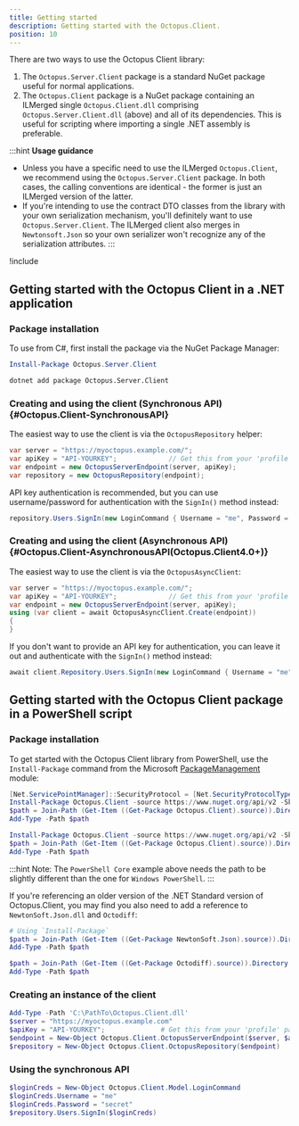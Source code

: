 ```yaml
---
title: Getting started
description: Getting started with the Octopus.Client.
position: 10
---
```


There are two ways to use the Octopus Client library:
1. The `Octopus.Server.Client` package is a standard NuGet package useful for normal applications.
1. The `Octopus.Client` package is a NuGet package containing an ILMerged single `Octopus.Client.dll` comprising `Octopus.Server.Client.dll` (above) and all of its dependencies. This is useful for scripting where importing a single .NET assembly is preferable.

:::hint
**Usage guidance**

- Unless you have a specific need to use the ILMerged `Octopus.Client`, we recommend using the `Octopus.Server.Client` package. In both cases, the calling conventions are identical - the former is just an ILMerged version of the latter.
- If you're intending to use the contract DTO classes from the library with your own serialization mechanism, you'll definitely want to use `Octopus.Server.Client`. The ILMerged client also merges in `Newtonsoft.Json` so your own serializer won't recognize any of the serialization attributes.
:::

!include <octopus-client-shipped-with-server-and-tentacle>

## Getting started with the Octopus Client in a .NET application

### Package installation

To use from C#, first install the package via the NuGet Package Manager:

```powershell Package Management Console
Install-Package Octopus.Server.Client
```
```bash .NET CLI
dotnet add package Octopus.Server.Client
```

### Creating and using the client (Synchronous API) {#Octopus.Client-SynchronousAPI}

The easiest way to use the client is via the `OctopusRepository` helper:

```cs C#
var server = "https://myoctopus.example.com/";
var apiKey = "API-YOURKEY";             // Get this from your 'profile' page in the Octopus Web Portal
var endpoint = new OctopusServerEndpoint(server, apiKey);
var repository = new OctopusRepository(endpoint);
```

API key authentication is recommended, but you can use username/password for authentication with the `SignIn()` method instead:

```cs C#
repository.Users.SignIn(new LoginCommand { Username = "me", Password = "secret" });
```


### Creating and using the client (Asynchronous API) {#Octopus.Client-AsynchronousAPI(Octopus.Client4.0+)}

The easiest way to use the client is via the `OctopusAsyncClient`:

```cs C#
var server = "https://myoctopus.example.com/";
var apiKey = "API-YOURKEY";             // Get this from your 'profile' page in the Octopus Web Portal
var endpoint = new OctopusServerEndpoint(server, apiKey);
using (var client = await OctopusAsyncClient.Create(endpoint))
{
}
```

If you don't want to provide an API key for authentication, you can leave it out and authenticate with the `SignIn()` method instead:

```cs
await client.Repository.Users.SignIn(new LoginCommand { Username = "me", Password = "secret" });
```

## Getting started with the Octopus Client package in a PowerShell script

### Package installation

To get started with the Octopus Client library from PowerShell, use the `Install-Package` command from the Microsoft [PackageManagement](https://docs.microsoft.com/en-us/powershell/module/packagemanagement) module:
```powershell Windows PowerShell
[Net.ServicePointManager]::SecurityProtocol = [Net.SecurityProtocolType]::Tls12
Install-Package Octopus.Client -source https://www.nuget.org/api/v2 -SkipDependencies
$path = Join-Path (Get-Item ((Get-Package Octopus.Client).source)).Directory.FullName "lib/net452/Octopus.Client.dll"
Add-Type -Path $path
```
```powershell PowerShell Core
Install-Package Octopus.Client -source https://www.nuget.org/api/v2 -SkipDependencies
$path = Join-Path (Get-Item ((Get-Package Octopus.Client).source)).Directory.FullName "lib/netstandard2.0/Octopus.Client.dll"
Add-Type -Path $path
```
:::hint
Note: The `PowerShell Core` example above needs the path to be slightly different than the one for `Windows PowerShell`.
:::

If you're referencing an older version of the .NET Standard version of Octopus.Client, you may find you also need to add a reference to `NewtonSoft.Json.dll` and `Octodiff`:
```powershell
# Using `Install-Package`
$path = Join-Path (Get-Item ((Get-Package NewtonSoft.Json).source)).Directory.FullName "lib/netstandard2.0/NewtonSoft.Json.dll"
Add-Type -Path $path

$path = Join-Path (Get-Item ((Get-Package Octodiff).source)).Directory.FullName "lib/netstandard2.0/Octodiff.dll"
Add-Type -Path $path
```

### Creating an instance of the client

```powershell PowerShell
Add-Type -Path 'C:\PathTo\Octopus.Client.dll'
$server = "https://myoctopus.example.com"
$apiKey = "API-YOURKEY";              # Get this from your 'profile' page in the Octopus Web Portal
$endpoint = New-Object Octopus.Client.OctopusServerEndpoint($server, $apiKey)
$repository = New-Object Octopus.Client.OctopusRepository($endpoint)
```

### Using the synchronous API

```powershell PowerShell
$loginCreds = New-Object Octopus.Client.Model.LoginCommand
$loginCreds.Username = "me"
$loginCreds.Password = "secret"
$repository.Users.SignIn($loginCreds)
```
